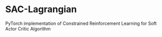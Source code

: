 # SAC-Lagrangian
PyTorch implementation of Constrained Reinforcement Learning for Soft Actor Critic Algorithm
